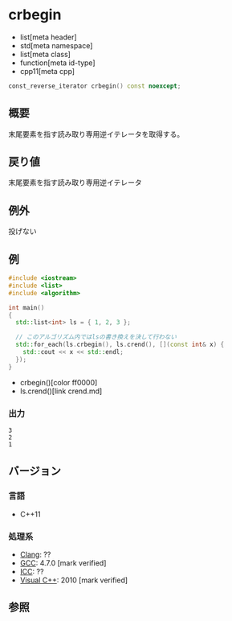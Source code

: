 # crbegin
* list[meta header]
* std[meta namespace]
* list[meta class]
* function[meta id-type]
* cpp11[meta cpp]

```cpp
const_reverse_iterator crbegin() const noexcept;
```

## 概要
末尾要素を指す読み取り専用逆イテレータを取得する。


## 戻り値
末尾要素を指す読み取り専用逆イテレータ


## 例外
投げない


## 例
```cpp example
#include <iostream>
#include <list>
#include <algorithm>

int main()
{
  std::list<int> ls = { 1, 2, 3 };

  // このアルゴリズム内ではlsの書き換えを決して行わない
  std::for_each(ls.crbegin(), ls.crend(), [](const int& x) {
    std::cout << x << std::endl;
  });
}
```
* crbegin()[color ff0000]
* ls.crend()[link crend.md]

### 出力
```
3
2
1
```

## バージョン
### 言語
- C++11

### 処理系
- [Clang](/implementation.md#clang): ??
- [GCC](/implementation.md#gcc): 4.7.0 [mark verified]
- [ICC](/implementation.md#icc): ??
- [Visual C++](/implementation.md#visual_cpp): 2010 [mark verified]


## 参照


